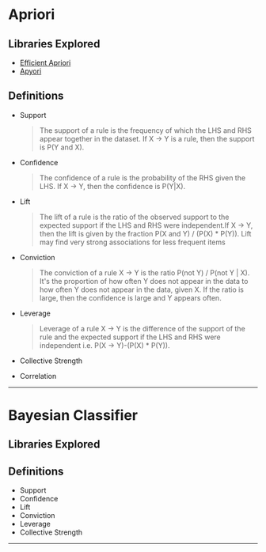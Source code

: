 #	Apriori
##	Libraries Explored
*	[Efficient Apriori](https://github.com/tommyod/Efficient-Apriori)
*	[Apyori](https://github.com/ymoch/apyori)
##	Definitions
*	Support  
	>	The support of a rule is the frequency of which the LHS and RHS appear together in the dataset. If X -> Y is a rule, then the support is P(Y and X).
*	Confidence  
	>	The confidence of a rule is the probability of the RHS given the LHS. If X -> Y, then the confidence is P(Y|X).
*	Lift
	>	The lift of a rule is the ratio of the observed support to the expected support if the LHS and RHS were independent.If X -> Y, then the lift is given by the fraction P(X and Y) / (P(X) * P(Y)). Lift may find very strong associations for less frequent items
*	Conviction
	>	The conviction of a rule X -> Y is the ratio P(not Y) / P(not Y | X). It's the proportion of how often Y does not appear in the data to how often Y does not appear in the data, given X. If the ratio is large, then the confidence is large and Y appears often.
*	Leverage
	>	Leverage of a rule X -> Y is the difference of the support of the rule and the expected support if the LHS and RHS were independent i.e. P(X -> Y)-(P(X) * P(Y)).
*	Collective Strength
	>	
*	Correlation
	>	
-- --

#	Bayesian Classifier
##	Libraries Explored
##	Definitions
*	Support
*	Confidence
*	Lift
*	Conviction
*	Leverage
*	Collective Strength
-- --
